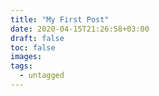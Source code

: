 ```yaml
---
title: "My First Post"
date: 2020-04-15T21:26:58+03:00
draft: false
toc: false
images:
tags:
  - untagged
---
```

